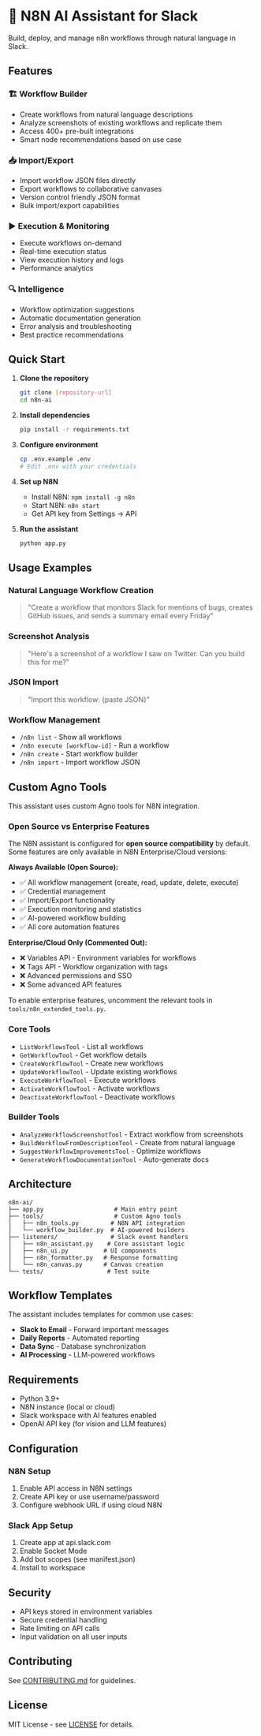 # 🔧 N8N AI Assistant for Slack

Build, deploy, and manage n8n workflows through natural language in Slack.

## Features

### 🏗️ **Workflow Builder**
- Create workflows from natural language descriptions
- Analyze screenshots of existing workflows and replicate them
- Access 400+ pre-built integrations
- Smart node recommendations based on use case

### 📥 **Import/Export**
- Import workflow JSON files directly
- Export workflows to collaborative canvases
- Version control friendly JSON format
- Bulk import/export capabilities

### ▶️ **Execution & Monitoring**
- Execute workflows on-demand
- Real-time execution status
- View execution history and logs
- Performance analytics

### 🔍 **Intelligence**
- Workflow optimization suggestions
- Automatic documentation generation
- Error analysis and troubleshooting
- Best practice recommendations

## Quick Start

1. **Clone the repository**
   ```bash
   git clone [repository-url]
   cd n8n-ai
   ```

2. **Install dependencies**
   ```bash
   pip install -r requirements.txt
   ```

3. **Configure environment**
   ```bash
   cp .env.example .env
   # Edit .env with your credentials
   ```

4. **Set up N8N**
   - Install N8N: `npm install -g n8n`
   - Start N8N: `n8n start`
   - Get API key from Settings → API

5. **Run the assistant**
   ```bash
   python app.py
   ```

## Usage Examples

### Natural Language Workflow Creation
> "Create a workflow that monitors Slack for mentions of bugs, creates GitHub issues, and sends a summary email every Friday"

### Screenshot Analysis
> "Here's a screenshot of a workflow I saw on Twitter. Can you build this for me?"

### JSON Import
> "Import this workflow: {paste JSON}"

### Workflow Management
- `/n8n list` - Show all workflows
- `/n8n execute [workflow-id]` - Run a workflow
- `/n8n create` - Start workflow builder
- `/n8n import` - Import workflow JSON

## Custom Agno Tools

This assistant uses custom Agno tools for N8N integration.

### Open Source vs Enterprise Features

The N8N assistant is configured for **open source compatibility** by default. Some features are only available in N8N Enterprise/Cloud versions:

**Always Available (Open Source):**
- ✅ All workflow management (create, read, update, delete, execute)
- ✅ Credential management
- ✅ Import/Export functionality
- ✅ Execution monitoring and statistics
- ✅ AI-powered workflow building
- ✅ All core automation features

**Enterprise/Cloud Only (Commented Out):**
- ❌ Variables API - Environment variables for workflows
- ❌ Tags API - Workflow organization with tags
- ❌ Advanced permissions and SSO
- ❌ Some advanced API features

To enable enterprise features, uncomment the relevant tools in `tools/n8n_extended_tools.py`.

### Core Tools
- `ListWorkflowsTool` - List all workflows
- `GetWorkflowTool` - Get workflow details
- `CreateWorkflowTool` - Create new workflows
- `UpdateWorkflowTool` - Update existing workflows
- `ExecuteWorkflowTool` - Execute workflows
- `ActivateWorkflowTool` - Activate workflows
- `DeactivateWorkflowTool` - Deactivate workflows

### Builder Tools
- `AnalyzeWorkflowScreenshotTool` - Extract workflow from screenshots
- `BuildWorkflowFromDescriptionTool` - Create from natural language
- `SuggestWorkflowImprovementsTool` - Optimize workflows
- `GenerateWorkflowDocumentationTool` - Auto-generate docs

## Architecture

```
n8n-ai/
├── app.py                    # Main entry point
├── tools/                    # Custom Agno tools
│   ├── n8n_tools.py         # N8N API integration
│   └── workflow_builder.py  # AI-powered builders
├── listeners/               # Slack event handlers
│   ├── n8n_assistant.py    # Core assistant logic
│   ├── n8n_ui.py          # UI components
│   ├── n8n_formatter.py   # Response formatting
│   └── n8n_canvas.py      # Canvas creation
└── tests/                  # Test suite
```

## Workflow Templates

The assistant includes templates for common use cases:
- **Slack to Email** - Forward important messages
- **Daily Reports** - Automated reporting
- **Data Sync** - Database synchronization
- **AI Processing** - LLM-powered workflows

## Requirements

- Python 3.9+
- N8N instance (local or cloud)
- Slack workspace with AI features enabled
- OpenAI API key (for vision and LLM features)

## Configuration

### N8N Setup
1. Enable API access in N8N settings
2. Create API key or use username/password
3. Configure webhook URL if using cloud N8N

### Slack App Setup
1. Create app at api.slack.com
2. Enable Socket Mode
3. Add bot scopes (see manifest.json)
4. Install to workspace

## Security

- API keys stored in environment variables
- Secure credential handling
- Rate limiting on API calls
- Input validation on all user inputs

## Contributing

See [CONTRIBUTING.md](CONTRIBUTING.md) for guidelines.

## License

MIT License - see [LICENSE](LICENSE) for details.